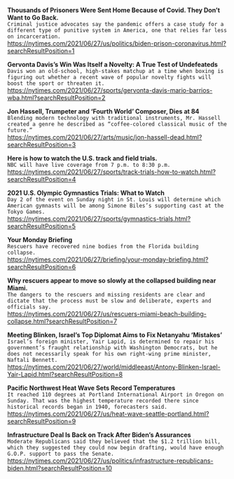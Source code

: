 **Thousands of Prisoners Were Sent Home Because of Covid. They Don’t Want to Go Back.**\
`Criminal justice advocates say the pandemic offers a case study for a different type of punitive system in America, one that relies far less on incarceration.`\
https://nytimes.com/2021/06/27/us/politics/biden-prison-coronavirus.html?searchResultPosition=1

**Gervonta Davis’s Win Was Itself a Novelty: A True Test of Undefeateds**\
`Davis won an old-school, high-stakes matchup at a time when boxing is figuring out whether a recent wave of popular novelty fights will boost the sport or threaten it.`\
https://nytimes.com/2021/06/27/sports/gervonta-davis-mario-barrios-wba.html?searchResultPosition=2

**Jon Hassell, Trumpeter and ‘Fourth World’ Composer, Dies at 84**\
`Blending modern technology with traditional instruments, Mr. Hassell created a genre he described as “coffee-colored classical music of the future.”`\
https://nytimes.com/2021/06/27/arts/music/jon-hassell-dead.html?searchResultPosition=3

**Here is how to watch the U.S. track and field trials.**\
`NBC will have live coverage from 7 p.m. to 8:30 p.m.`\
https://nytimes.com/2021/06/27/sports/track-trials-how-to-watch.html?searchResultPosition=4

**2021 U.S. Olympic Gymnastics Trials: What to Watch**\
`Day 2 of the event on Sunday night in St. Louis will determine which American gymnasts will be among Simone Biles’s supporting cast at the Tokyo Games.`\
https://nytimes.com/2021/06/27/sports/gymnastics-trials.html?searchResultPosition=5

**Your Monday Briefing**\
`Rescuers have recovered nine bodies from the Florida building collapse.`\
https://nytimes.com/2021/06/27/briefing/your-monday-briefing.html?searchResultPosition=6

**Why rescuers appear to move so slowly at the collapsed building near Miami.**\
`The dangers to the rescuers and missing residents are clear and dictate that the process must be slow and deliberate, experts and officials say.`\
https://nytimes.com/2021/06/27/us/rescuers-miami-beach-building-collapse.html?searchResultPosition=7

**Meeting Blinken, Israel’s Top Diplomat Aims to Fix Netanyahu ‘Mistakes’**\
`Israel’s foreign minister, Yair Lapid, is determined to repair his government’s fraught relationship with Washington Democrats, but he does not necessarily speak for his own right-wing prime minister, Naftali Bennett.`\
https://nytimes.com/2021/06/27/world/middleeast/Antony-Blinken-Israel-Yair-Lapid.html?searchResultPosition=8

**Pacific Northwest Heat Wave Sets Record Temperatures**\
`It reached 110 degrees at Portland International Airport in Oregon on Sunday. That was the highest temperature recorded there since historical records began in 1940, forecasters said.`\
https://nytimes.com/2021/06/27/us/heat-wave-seattle-portland.html?searchResultPosition=9

**Infrastructure Deal Is Back on Track After Biden’s Assurances**\
`Moderate Republicans said they believed that the $1.2 trillion bill, which they suggested they could now begin drafting, would have enough G.O.P. support to pass the Senate.`\
https://nytimes.com/2021/06/27/us/politics/infrastructure-republicans-biden.html?searchResultPosition=10

